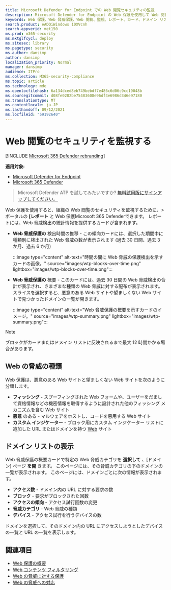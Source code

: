 ```yaml
---
title: Microsoft Defender for Endpoint での Web 閲覧セキュリティの監視
description: Microsoft Defender for Endpoint の Web 保護を使用して Web 閲覧のセキュリティを監視する
keywords: Web 保護、Web 脅威保護、Web 閲覧、監視、レポート、カード、ドメイン リスト、セキュリティ、フィッシング、マルウェア、悪用、Web サイト、ネットワーク保護、エッジ、Internet Explorer、Chrome、Firefox、Web ブラウザー
search.product: eADQiWindows 10XVcnh
search.appverid: met150
ms.prod: m365-security
ms.mktglfcycl: deploy
ms.sitesec: library
ms.pagetype: security
ms.author: dansimp
author: dansimp
localization_priority: Normal
manager: dansimp
audience: ITPro
ms.collection: M365-security-compliance
ms.topic: article
ms.technology: mde
ms.openlocfilehash: 6a134dced8eb749bebdf7e486c6d06c9cc19048b
ms.sourcegitcommit: d08fe0282be75483608e96df4e6986d346e97180
ms.translationtype: MT
ms.contentlocale: ja-JP
ms.lasthandoff: 09/12/2021
ms.locfileid: "59192640"
---
```

# <a name="monitor-web-browsing-security"></a>Web 閲覧のセキュリティを監視する

[!INCLUDE [Microsoft 365 Defender rebranding](../../includes/microsoft-defender.md)]

**適用対象:**
- [Microsoft Defender for Endpoint](https://go.microsoft.com/fwlink/p/?linkid=2154037)
- [Microsoft 365 Defender](https://go.microsoft.com/fwlink/?linkid=2118804)

> Microsoft Defender ATP を試してみたいですか? [無料試用版にサインアップしてください。](https://signup.microsoft.com/create-account/signup?products=7f379fee-c4f9-4278-b0a1-e4c8c2fcdf7e&ru=https://aka.ms/MDEp2OpenTrial?ocid=docs-wdatp-main-abovefoldlink&rtc=1)

Web 保護を使用すると、組織の Web 閲覧のセキュリティを監視するために、>ポータルの **[レポート** と Web 保護Microsoft 365 Defenderできます。 レポートには、Web 脅威検出の統計情報を提供するカードが含まれます。

- **Web 脅威保護の** 検出時間の推移 - この傾向カードには、選択した期間中に種類別に検出された Web 脅威の数が表示されます (過去 30 日間、過去 3 か月、過去 6 か月)

  :::image type="content" alt-text="時間の間に Web 脅威の保護検出を示すカードの画像。" source="images/wtp-blocks-over-time.png" lightbox="images/wtp-blocks-over-time.png":::

- **Web 脅威保護の** 概要 - このカードには、過去 30 日間の Web 脅威検出の合計が表示され、さまざまな種類の Web 脅威に対する配布が表示されます。 スライスを選択すると、悪意のある Web サイトや望ましくない Web サイトで見つかったドメインの一覧が開きます。

  :::image type="content" alt-text="Web 脅威保護の概要を示すカードのイメージ。" source="images/wtp-summary.png" lightbox="images/wtp-summary.png":::

> [!NOTE]
> ブロックがカードまたはドメイン リストに反映されるまで最大 12 時間かかる場合があります。

## <a name="types-of-web-threats"></a>Web の脅威の種類

Web 保護は、悪意のある Web サイトと望ましくない Web サイトを次のように分類します。

- **フィッシング -** スプーフィングされた Web フォームや、ユーザーをだまして資格情報などの機密情報を取得するように設計された他のフィッシング メカニズムを含む Web サイト
- **悪意** のある - マルウェアをホストし、コードを悪用する Web サイト
- **カスタム インジケーター** - ブロック用にカスタム インジケーター リストに追加した URL またはドメインを持つ [Web](manage-indicators.md) サイト

## <a name="view-the-domain-list"></a>ドメイン リストの表示

Web 脅威保護の概要カードで特定の Web 脅威カテゴリを **選択して** 、[ドメイン] ページ **を開** きます。 このページには、その脅威カテゴリの下のドメインの一覧が表示されます。 このページには、ドメインごとに次の情報が表示されます。

- **アクセス数** - ドメイン内の URL に対する要求の数
- **ブロック** - 要求がブロックされた回数
- **アクセスの傾向** - アクセス試行回数の変更
- **脅威カテゴリ** - Web 脅威の種類
- **デバイス** - アクセス試行を行うデバイスの数

ドメインを選択して、そのドメイン内の URL にアクセスしようとしたデバイスの一覧と URL の一覧を表示します。

## <a name="related-topics"></a>関連項目

- [Web 保護の概要](web-protection-overview.md)
- [Web コンテンツ フィルタリング](web-content-filtering.md)
- [Web の脅威に対する保護](web-threat-protection.md)
- [Web の脅威への対応](web-protection-response.md)
